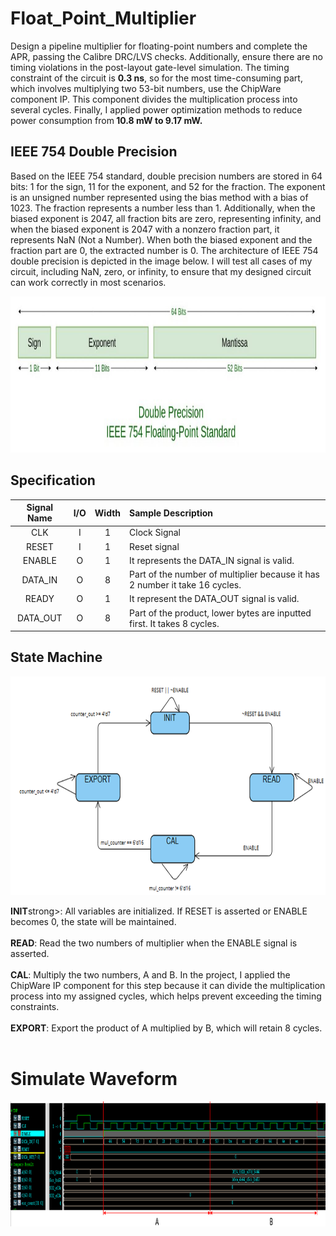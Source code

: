 # Float_Point_Multiplier
Design a pipeline multiplier for floating-point numbers and complete the APR, passing the Calibre DRC/LVS checks. Additionally, ensure there are no timing violations in the post-layout gate-level simulation. The timing constraint of the circuit is <strong>0.3 ns</strong>, so for the most time-consuming part, which involves multiplying two 53-bit numbers, use the ChipWare component IP. This component divides the multiplication process into several cycles. Finally, I applied power optimization methods to reduce power consumption from<strong> 10.8 mW to 9.17 mW.</strong>

## IEEE 754 Double Precision
Based on the IEEE 754 standard, double precision numbers are stored in 64 bits: 1 for the sign, 11 for the exponent, and 52 for the fraction. The exponent is an unsigned number represented using the bias method with a bias of 1023. The fraction represents a number less than 1. Additionally, when the biased exponent is 2047, all fraction bits are zero, representing infinity, and when the biased exponent is 2047 with a nonzero fraction part, it represents NaN (Not a Number). When both the biased exponent and the fraction part are 0, the extracted number is 0. The architecture of IEEE 754 double precision is depicted in the image below. I will test all cases of my circuit, including NaN, zero, or infinity, to ensure that my designed circuit can work correctly in most scenarios.
<p align="center">
  <img src="https://github.com/RexJian/Float_Point_Multiplier/blob/main/Image/IEEE754_double.jpg" width="800" height="250" alt="Architecture">
</p> 

## Specification

| Signal Name | I/O | Width | Sample Description |
| :----: | :----: | :----: | :----|
| CLK | I | 1 | Clock Signal |
| RESET | I | 1 | Reset signal |
| ENABLE | O | 1 | It represents the DATA_IN signal is valid. |
| DATA_IN | O | 8 | Part of the number of multiplier because it has 2 number it take 16 cycles. |
| READY | O | 1 | It represent the DATA_OUT signal is valid. |
| DATA_OUT | O | 8 | Part of the product, lower bytes are inputted first. It takes 8 cycles. |

## State Machine
<p align="center">
  <img src="https://github.com/RexJian/Float_Point_Multiplier/blob/main/Image/state_machine.png" width="800" height="350" alt="Architecture">
</p> 
<strong>INIT</strong>strong>: All variables are initialized. If RESET is asserted or ENABLE becomes 0, the state will be maintained.  
<br><br>
<strong>READ</strong>: Read the two numbers of multiplier when the ENABLE signal is asserted.
<br><br>
<strong>CAL</strong>: Multiply the two numbers, A and B. In the project, I applied the ChipWare IP component for this step because it can divide the multiplication process into my assigned cycles, which helps prevent exceeding the timing constraints.  
<br><br>
<strong>EXPORT</strong>: Export the product of A multiplied by B, which will retain 8 cycles.  
<br><br>

# Simulate Waveform
<p align="center">
  <img src="https://github.com/RexJian/Float_Point_Multiplier/blob/main/Image/Wave/Wave1.png" width="1300" height="200" alt="Architecture">
</p> 

  
